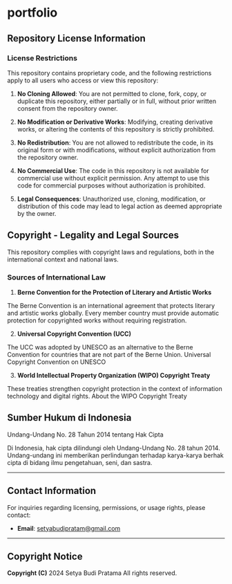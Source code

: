 # portfolio

## Repository License Information

### License Restrictions

This repository contains proprietary code, and the following restrictions apply to all users who access or view this repository:

1. **No Cloning Allowed**:
   You are not permitted to clone, fork, copy, or duplicate this repository, either partially or in full, without prior written consent from the repository owner.

2. **No Modification or Derivative Works**:
   Modifying, creating derivative works, or altering the contents of this repository is strictly prohibited.

3. **No Redistribution**:
   You are not allowed to redistribute the code, in its original form or with modifications, without explicit authorization from the repository owner.

4. **No Commercial Use**:
   The code in this repository is not available for commercial use without explicit permission. Any attempt to use this code for commercial purposes without authorization is prohibited.

5. **Legal Consequences**:
   Unauthorized use, cloning, modification, or distribution of this code may lead to legal action as deemed appropriate by the owner.

## Copyright - Legality and Legal Sources

This repository complies with copyright laws and regulations, both in the international context and national laws.

### Sources of International Law

1. **Berne Convention for the Protection of Literary and Artistic Works** 

The Berne Convention is an international agreement that protects literary and artistic works globally. Every member country must provide automatic protection for copyrighted works without requiring registration.

2. **Universal Copyright Convention (UCC)**

The UCC was adopted by UNESCO as an alternative to the Berne Convention for countries that are not part of the Berne Union.
Universal Copyright Convention on UNESCO

3. **World Intellectual Property Organization (WIPO) Copyright Treaty**

These treaties strengthen copyright protection in the context of information technology and digital rights.
About the WIPO Copyright Treaty

## Sumber Hukum di Indonesia
Undang-Undang No. 28 Tahun 2014 tentang Hak Cipta

Di Indonesia, hak cipta dilindungi oleh Undang-Undang No. 28 tahun 2014. Undang-undang ini memberikan perlindungan terhadap karya-karya berhak cipta di bidang ilmu pengetahuan, seni, dan sastra.

---

## Contact Information

For inquiries regarding licensing, permissions, or usage rights, please contact:

- **Email**: setyabudipratam@gmail.com

---

## Copyright Notice

**Copyright (C)** 2024 Setya Budi Pratama
All rights reserved.
